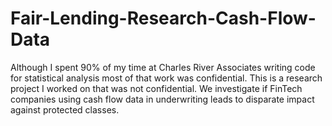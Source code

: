 # Fair-Lending-Research-Cash-Flow-Data
Although I spent 90% of my time at Charles River Associates writing code for statistical analysis most of that work was confidential. This is a research project I worked on that was not confidential. We investigate if FinTech companies using cash flow data in underwriting leads to disparate impact against protected classes.
